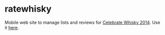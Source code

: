 ratewhisky
==========

Mobile web site to manage lists and reviews for [Celebrate Whisky 2014](http://www.mynslc.com/Content_MarketingPages/Content_Events/CelebrateWhisky.aspx). Use it [here](http://ratewhisky.bitswamp.com). 
